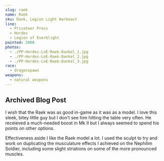 ```yaml
---
slug: raek
name: Raek
sku: Raek, Legion Light Warbeast
line:
  - Privateer Press
  - Hordes
  - Legion of Everblight
painted: 2008
photos:
  - ./PP-Hordes-LoE-Raek-Dankel_1.jpg
  - ./PP-Hordes-LoE-Raek-Dankel_2.jpg
  - ./PP-Hordes-LoE-Raek-Dankel_3.jpg
race:
  - dragonspawn
weapons:
  - natural weapons
---
```


## Archived Blog Post

I wish that the Raek was as good in-game as it was as a model. I love this sleek, bitey little guy but I don't see him hitting the table very often. He receieved a much-needed boost in Mk II but I always seemed to spend his points on other options.

Effectiveness aside I like the Raek model a lot. I used the sculpt to try and work on duplicating the musculature effects I achieved on the Nephilim Soldier, including some slight striations on some of the more pronounced muscles.
